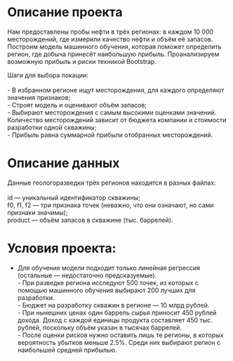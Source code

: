 # Описание проекта

Нам предоставлены пробы нефти в трёх регионах: в каждом 10 000 месторождений, где измерили качество нефти и объём её запасов. Построим модель машинного обучения, которая поможет определить регион, где добыча принесёт наибольшую прибыль. Проанализируем возможную прибыль и риски техникой Bootstrap.

Шаги для выбора локации:
<br>
<br> - В избранном регионе ищут месторождения, для каждого определяют значения признаков;
<br> - Строят модель и оценивают объём запасов;
<br> - Выбирают месторождения с самым высокими оценками значений. Количество месторождений зависит от бюджета компании и стоимости разработки одной скважины;
<br> - Прибыль равна суммарной прибыли отобранных месторождений.
<br>

# Описание данных

Данные геологоразведки трёх регионов находятся в разных файлах:
<br>
<br> id — уникальный идентификатор скважины;
<br> f0, f1, f2 — три признака точек (неважно, что они означают, но сами признаки значимы);
<br> product — объём запасов в скважине (тыс. баррелей).

# Условия проекта:
 - Для обучения модели подходит только линейная регрессия (остальные — недостаточно предсказуемые).
<br> - При разведке региона исследуют 500 точек, из которых с помощью машинного обучения выбирают 200 лучших для разработки.
<br> - Бюджет на разработку скважин в регионе — 10 млрд рублей.
<br> - При нынешних ценах один баррель сырья приносит 450 рублей дохода. Доход с каждой единицы продукта составляет 450 тыс. рублей, поскольку объём указан в тысячах баррелей.
<br> - После оценки рисков нужно оставить лишь те регионы, в которых вероятность убытков меньше 2.5%. Среди них выбирают регион с наибольшей средней прибылью.
